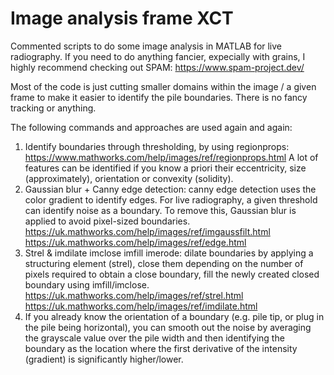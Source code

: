 # Image analysis frame XCT
Commented scripts to do some image analysis in MATLAB for live radiography.
If you need to do anything fancier, expecially with grains, I highly recommend checking out SPAM: https://www.spam-project.dev/

Most of the code is just cutting smaller domains within the image / a given frame to make it easier to identify the pile boundaries. There is no fancy tracking or anything.

The following commands and approaches are used again and again:
1) Identify boundaries through thresholding, by using regionprops: https://www.mathworks.com/help/images/ref/regionprops.html
A lot of features can be identified if you know a priori their eccentricity, size (approximately), orientation or convexity (solidity).
2) Gaussian blur + Canny edge detection: canny edge detection uses the color gradient to identify edges. For live radiography, a given threshold can identify noise as a boundary. To remove this, Gaussian blur is applied to avoid pixel-sized boundaries.
https://uk.mathworks.com/help/images/ref/imgaussfilt.html
https://uk.mathworks.com/help/images/ref/edge.html
3) Strel & imdilate imclose imfill imerode: dilate boundaries by applying a structuring element (strel), close them depending on the number of pixels required to obtain a close boundary, fill the newly created closed boundary using imfill/imclose.
https://uk.mathworks.com/help/images/ref/strel.html
https://uk.mathworks.com/help/images/ref/imdilate.html
4) If you already know the orientation of a boundary (e.g. pile tip, or plug in the pile being horizontal), you can smooth out the noise by averaging the grayscale value over the pile width and then identifying the boundary as the location where the first derivative of the intensity (gradient) is significantly higher/lower.
